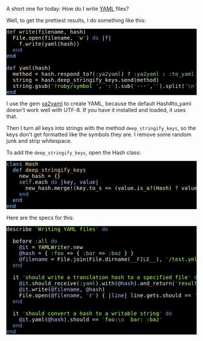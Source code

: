A short one for today: How do I write [YAML](http://en.wikipedia.org/wiki/YAML) files?

Well, to get the prettiest results, I do something like this:

<pre style="background: #000000; color: #f6f3e8; font-family: Monaco, monospace" class="ir_black"><font color="#96cbfe">def</font>&nbsp;<font color="#ffd2a7">write</font>(filename, hash)
&nbsp;&nbsp;<font color="#ffffb6">File</font>.open(filename, <font color="#336633">&quot;</font><font color="#a8ff60">w</font><font color="#336633">&quot;</font>) <font color="#6699cc">do</font>&nbsp;|<font color="#c6c5fe">f</font>|
&nbsp;&nbsp;&nbsp;&nbsp;f.write(yaml(hash))
&nbsp;&nbsp;<font color="#6699cc">end</font>
<font color="#96cbfe">end</font>

<font color="#96cbfe">def</font>&nbsp;<font color="#ffd2a7">yaml</font>(hash)
&nbsp;&nbsp;method = hash.respond_to?(<font color="#99cc99">:ya2yaml</font>) ? <font color="#99cc99">:ya2yaml</font>&nbsp;: <font color="#99cc99">:to_yaml</font>
&nbsp;&nbsp;string = hash.deep_stringify_keys.send(method)
&nbsp;&nbsp;string.gsub(<font color="#336633">&quot;</font><font color="#a8ff60">!ruby/symbol </font><font color="#336633">&quot;</font>, <font color="#336633">&quot;</font><font color="#a8ff60">:</font><font color="#336633">&quot;</font>).sub(<font color="#336633">&quot;</font><font color="#a8ff60">---</font><font color="#336633">&quot;</font>,<font color="#336633">&quot;&quot;</font>).split(<font color="#336633">&quot;</font><font color="#e18964">\n</font><font color="#336633">&quot;</font>).map(&amp;<font color="#99cc99">:rstrip</font>).join(<font color="#336633">&quot;</font><font color="#e18964">\n</font><font color="#336633">&quot;</font>).strip
<font color="#96cbfe">end</font></pre>

I use the gem [ya2yaml](http://rubyforge.org/projects/ya2yaml/) to create YAML, because the default Hash#to_yaml doesn't work well with UTF-8. If you have it installed and loaded, it uses that.

Then I turn all keys into strings with the method `deep_stringify_keys`, so the keys don't get formatted like the symbols they are. I remove some random junk and strip whitespace.

To add the `deep_stringify_keys`, open the Hash class:

<pre style="background: #000000; color: #f6f3e8; font-family: Monaco, monospace" class="ir_black">
<font color="#96cbfe">class</font>&nbsp;<font color="#ffffb6">Hash</font>
&nbsp;&nbsp;<font color="#96cbfe">def</font>&nbsp;<font color="#ffd2a7">deep_stringify_keys</font>
&nbsp;&nbsp;&nbsp;&nbsp;new_hash = {}
&nbsp;&nbsp;&nbsp;&nbsp;<font color="#99cc99">self</font>.each <font color="#6699cc">do</font>&nbsp;|<font color="#c6c5fe">key</font>, <font color="#c6c5fe">value</font>|
&nbsp;&nbsp;&nbsp;&nbsp;&nbsp;&nbsp;new_hash.merge!(key.to_s =&gt; (value.is_a?(<font color="#ffffb6">Hash</font>) ? value.deep_stringify_keys : value)))
&nbsp;&nbsp;&nbsp;&nbsp;<font color="#6699cc">end</font>
&nbsp;&nbsp;<font color="#96cbfe">end</font>
<font color="#96cbfe">end</font></pre>

Here are the specs for this:

<pre style="background: #000000; color: #f6f3e8; font-family: Monaco, monospace" class="ir_black">
describe <font color="#336633">&quot;</font><font color="#a8ff60">Writing YAML files</font><font color="#336633">&quot;</font>&nbsp;<font color="#6699cc">do</font>

&nbsp;&nbsp;before <font color="#99cc99">:all</font>&nbsp;<font color="#6699cc">do</font>
&nbsp;&nbsp;&nbsp;&nbsp;<font color="#c6c5fe">@it</font>&nbsp;= <font color="#ffffb6">YAMLWriter</font>.new
&nbsp;&nbsp;&nbsp;&nbsp;<font color="#c6c5fe">@hash</font>&nbsp;= { <font color="#99cc99">:foo</font>&nbsp;=&gt; { <font color="#99cc99">:bar</font>&nbsp;=&gt; <font color="#99cc99">:baz</font>&nbsp;} }
&nbsp;&nbsp;&nbsp;&nbsp;<font color="#c6c5fe">@filename</font>&nbsp;= <font color="#ffffb6">File</font>.join(<font color="#ffffb6">File</font>.dirname(<font color="#99cc99">__FILE__</font>), <font color="#336633">&quot;</font><font color="#a8ff60">/test.yml</font><font color="#336633">&quot;</font>)
&nbsp;&nbsp;<font color="#6699cc">end</font>

&nbsp;&nbsp;it <font color="#336633">&quot;</font><font color="#a8ff60">should write a translation hash to a specified file</font><font color="#336633">&quot;</font>&nbsp;<font color="#6699cc">do</font>
&nbsp;&nbsp;&nbsp;&nbsp;<font color="#c6c5fe">@it</font>.should_receive(<font color="#99cc99">:yaml</font>).with(<font color="#c6c5fe">@hash</font>).and_return(<font color="#336633">&quot;</font><font color="#a8ff60">result</font><font color="#336633">&quot;</font>)
&nbsp;&nbsp;&nbsp;&nbsp;<font color="#c6c5fe">@it</font>.write(<font color="#c6c5fe">@filename</font>, <font color="#c6c5fe">@hash</font>)
&nbsp;&nbsp;&nbsp;&nbsp;<font color="#ffffb6">File</font>.open(<font color="#c6c5fe">@filename</font>, <font color="#336633">&quot;</font><font color="#a8ff60">r</font><font color="#336633">&quot;</font>) { |<font color="#c6c5fe">line</font>|&nbsp;line.gets.should == <font color="#336633">&quot;</font><font color="#a8ff60">result</font><font color="#336633">&quot;</font>&nbsp;}
&nbsp;&nbsp;<font color="#6699cc">end</font>

&nbsp;&nbsp;it <font color="#336633">&quot;</font><font color="#a8ff60">should convert a hash to a writable string</font><font color="#336633">&quot;</font>&nbsp;<font color="#6699cc">do</font>
&nbsp;&nbsp;&nbsp;&nbsp;<font color="#c6c5fe">@it</font>.yaml(<font color="#c6c5fe">@hash</font>).should == <font color="#336633">&quot;</font><font color="#a8ff60">foo:</font><font color="#e18964">\n</font><font color="#a8ff60">&nbsp;&nbsp;bar: :baz</font><font color="#336633">&quot;</font>
&nbsp;&nbsp;<font color="#6699cc">end</font>
<font color="#6699cc">end</font></pre>


